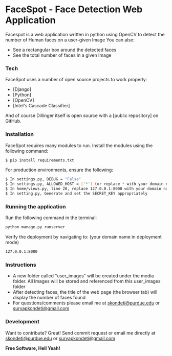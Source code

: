 # FaceSpot - Face Detection Web Application
Facespot is a web application written in python using OpenCV to detect the number of Human faces on a user-given Image
You can also:
  - See a rectangular box around the detected faces
  - See the total number of faces in a given Image

### Tech
FaceSpot uses a number of open source projects to work properly:
* [Django]
* [Python]
* [OpenCV]
* [Intel's Cascade Classifier]

And of course Dillinger itself is open source with a [public repository] on GitHub.
### Installation

FaceSpot requires many modules to run.
Install the modules using the following command:
```sh
$ pip install requirements.txt
```
For production environments, ensure the following:
```sh
$ In settings.py, DEBUG = "False"
$ In settings.py, ALLOWED_HOST = ['*'] (or replace * with your domain name) 
$ In home/views.py, line 20, replace 127.0.0.1:8000 with your domain name
$ In setting.py, Generate and set the SECRET_KEY appropriately
```

### Running the application
Run the following command in the terminal:
```sh
python manage.py runserver
```

Verify the deployment by navigating to: (your domain name in deployment mode)
```sh
127.0.0.1:8000
```
### Instructions
* A new folder called "user_images" will be created under the media folder. All Images will be stored and referenced from this user_images folder
* After detecting faces, the title of the web page (the browser tab) will display the number of faces found
* For questions/comments please email me at skondeti@purdue.edu or suryapkondeti@gmail.com

### Development
Want to contribute? Great!
Send commit request or email me directly at skondeti@purdue.edu or suryapkondeti@gmail.com

**Free Software, Hell Yeah!**
